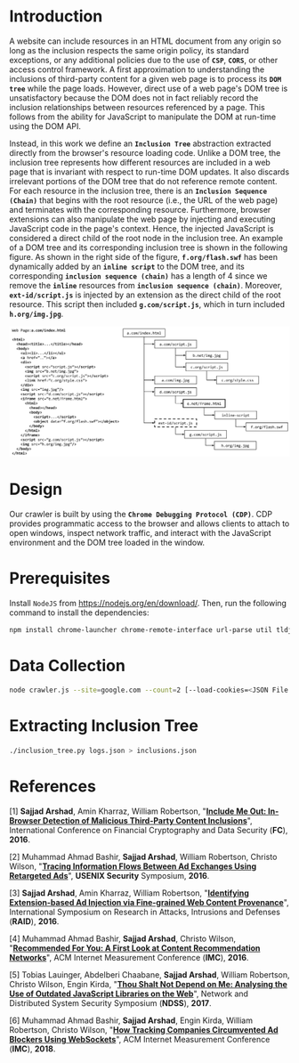# Introduction

A website can include resources in an HTML document from any origin so long as the inclusion respects the same origin policy, its standard exceptions, or any additional policies due to the use of **`CSP`**, **`CORS`**, or other access control framework. A first approximation to understanding the inclusions of third-party content for a given web page is to process its **`DOM tree`** while the page loads. However, direct use of a web page's DOM tree is unsatisfactory because the DOM does not in fact reliably record the inclusion relationships between resources referenced by a page. This follows from the ability for JavaScript to manipulate the DOM at run-time using the DOM API.

Instead, in this work we define an **`Inclusion Tree`** abstraction extracted directly from the browser's resource loading code. Unlike a DOM tree, the inclusion tree represents how different resources are included in a web page that is invariant with respect to run-time DOM updates. It also discards irrelevant portions of the DOM tree that do not reference remote content. For each resource in the inclusion tree, there is an **`Inclusion Sequence (Chain)`** that begins with the root resource (i.e., the URL of the web page) and terminates with the corresponding resource. Furthermore, browser extensions can also manipulate the web page by injecting and executing JavaScript code in the page's context. Hence, the injected JavaScript is considered a direct child of the root node in the inclusion tree. An example of a DOM tree and its corresponding inclusion tree is shown in the following figure. As shown in the right side of the figure, **`f.org/flash.swf`** has been dynamically added by an **`inline script`** to the DOM tree, and its corresponding **`inclusion sequence (chain)`** has a length of 4 since we remove the **`inline`** resources from **`inclusion sequence (chain)`**. Moreover, **`ext-id/script.js`** is injected by an extension as the direct child of the root resource. This script then included **`g.com/script.js`**, which in turn included **`h.org/img.jpg`**.

![](dom_inclusion_tree.png)

# Design

Our crawler is built by using the **`Chrome Debugging Protocol (CDP)`**. CDP provides programmatic access to the browser and allows clients to attach to open windows, inspect network traffic, and interact with the JavaScript environment and the DOM tree loaded in the window.

# Prerequisites

Install `NodeJS` from https://nodejs.org/en/download/. Then, run the following command to install the dependencies:

``` sh
npm install chrome-launcher chrome-remote-interface url-parse util tldjs path shuffle-array argparse
```

# Data Collection

``` sh
node crawler.js --site=google.com --count=2 [--load-cookies=<JSON File Path>] [--headless] --output-logs=logs.json --output-cookies=cookies.json
```

# Extracting Inclusion Tree

``` sh
./inclusion_tree.py logs.json > inclusions.json
```

# References

[1] **Sajjad Arshad**, Amin Kharraz, William Robertson, "[**Include Me Out: In-Browser Detection of Malicious Third-Party Content Inclusions**](https://sajjadium.github.io/files/fc2016excision_paper.pdf)", International Conference on Financial Cryptography and Data Security (**FC**), **2016**.

[2] Muhammad Ahmad Bashir, **Sajjad Arshad**, William Robertson, Christo Wilson, "[**Tracing Information Flows Between Ad Exchanges Using Retargeted Ads**](https://sajjadium.github.io/files/usenixsec2016retargetedads_paper.pdf)", **USENIX Security** Symposium, **2016**.

[3] **Sajjad Arshad**, Amin Kharraz, William Robertson, "[**Identifying Extension-based Ad Injection via Fine-grained Web Content Provenance**](https://sajjadium.github.io/files/raid2016origintracer_paper.pdf)", International Symposium on Research in Attacks, Intrusions and Defenses (**RAID**), **2016**.

[4] Muhammad Ahmad Bashir, **Sajjad Arshad**, Christo Wilson, "[**Recommended For You: A First Look at Content Recommendation Networks**](https://sajjadium.github.io/files/imc2016crn_paper.pdf)", ACM Internet Measurement Conference (**IMC**), **2016**.

[5] Tobias Lauinger, Abdelberi Chaabane, **Sajjad Arshad**, William Robertson, Christo Wilson, Engin Kirda, "[**Thou Shalt Not Depend on Me: Analysing the Use of Outdated JavaScript Libraries on the Web**](https://sajjadium.github.io/files/ndss2017jslibs_paper.pdf)", Network and Distributed System Security Symposium (**NDSS**), **2017**.

[6] Muhammad Ahmad Bashir, **Sajjad Arshad**, Engin Kirda, William Robertson, Christo Wilson, "[**How Tracking Companies Circumvented Ad Blockers Using WebSockets**](https://sajjadium.github.io/files/imc2018websockets_paper.pdf)", ACM Internet Measurement Conference (**IMC**), **2018**.
